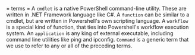 = terms =
A `cmdlet` is a native PowerShell command-line utility. These are written in .NET Framework language like C#.
A `function` can be similar to a cmdlet, but are written in Powershell's own scripting language.
A `workflow` is a special kind of function, that ties into Powershell's workflow execution system.
An `application` is any king of external executable, including command line utilities like  ping and ipconfig.
`Command` is a generic term that we use to refer to any or all of the preceding terms.

